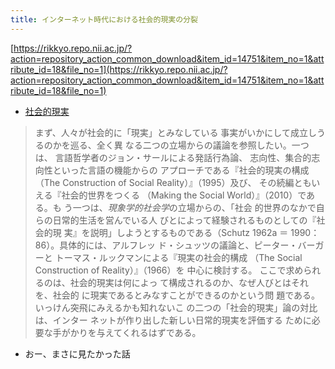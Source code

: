 ```yaml
---
title: インターネット時代における社会的現実の分裂
---
```


[https://rikkyo.repo.nii.ac.jp/?action=repository_action_common_download&item_id=14751&item_no=1&attribute_id=18&file_no=1](https://rikkyo.repo.nii.ac.jp/?action=repository_action_common_download&item_id=14751&item_no=1&attribute_id=18&file_no=1)

* [社会的現実](%E7%A4%BE%E4%BC%9A%E7%9A%84%E7%8F%BE%E5%AE%9F.md)

 > 
 > まず、人々が社会的に「現実」とみなしている
 > 事実がいかにして成立しうるのかを巡る、全く異
 > なる二つの立場からの議論を参照したい。一つは、
 > 言語哲学者のジョン・サールによる発話行為論、
 > 志向性、集合的志向性といった言語の機能からの
 > アプローチである『社会的現実の構成（The
 > Construction of Social Reality）』（1995）及び、
 > その続編ともいえる『社会的世界をつくる
 > （Making the Social World）』（2010）である。も
 > う一つは、*現象学的社会学*の立場からの、「社会
 > 的世界のなかで自らの日常的生活を営んでいる人
 > びとによって経験されるものとしての『社会的現
 > 実』を説明」しようとするものである（Schutz
 > 1962a ＝ 1990：86）。具体的には、アルフレッ
 > ド・シュッツの議論と、ピーター・バーガーと
 > トーマス・ルックマンによる『現実の社会的構成
 > （The Social Construction of Reality）』（1966）を
 > 中心に検討する。
 > ここで求められるのは、社会的現実は何によっ
 > て構成されるのか、なぜ人びとはそれを、社会的
 > に現実であるとみなすことができるのかという問
 > 題である。いっけん突飛にみえるかも知れないこ
 > の二つの「社会的現実」論の対比は、インター
 > ネットが作り出した新しい日常的現実を評価する
 > ために必要な手がかりを与えてくれるはずである。

* おー、まさに見たかった話
